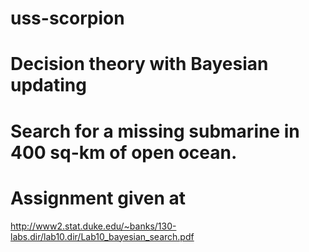 # uss-scorpion

# Decision theory with Bayesian updating

# Search for a missing submarine in 400 sq-km of open ocean. 

# Assignment given at

http://www2.stat.duke.edu/~banks/130-labs.dir/lab10.dir/Lab10_bayesian_search.pdf


